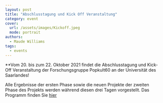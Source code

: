 ```yaml
---
layout: post
title: "Abschlusstagung und Kick Off Veranstaltung"
category: event
cover:
  url: /assets/images/Kickoff.jpeg
  mode: portrait
authors:
  - Maude Williams
tags:
  - events
---
```


**Vom 20. bis zum 22. Oktober 2021 findet die Abschlusstagung und Kick-Off Veranstaltung der Forschungsgruppe Popkult60 an der Universität des Saarlandes!

<!-- more -->

Alle Ergebnisse der ersten Phase sowie die neuen Projekte der zweiten Phase des Projekts werden während diesen drei Tagen vorgestellt. Das Programm finden Sie [hier](../../../../assets/pdf/Flyer-abschlusstagung-Gruppe.pdf)
